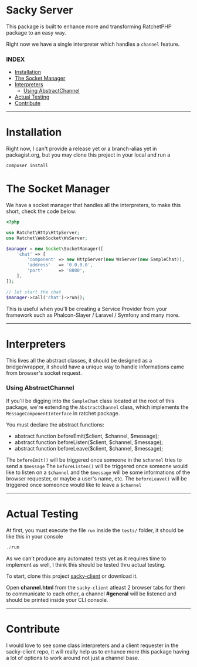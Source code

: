 # Sacky Server

This package is built to enhance more and transforming RatchetPHP package to an easy way.

Right now we have a single interpreter which handles a ``channel`` feature.

### INDEX
- [Installation](#installation)
- [The Socket Manager](#the-socket-manager)
- [Interpreters](#interpreters)
   - [Using AbstractChannel](#using-abstract_channel)
- [Actual Testing](#actual-testing)
- [Contribute](#contribute)

---

<a name="installation"></a>
# Installation

Right now, I can't provide a release yet or a branch-alias yet in packagist.org, but you may clone this project in your local and run a

```shell
composer install
```

<a name="the-socket-manager"></a>
# The Socket Manager

We have a socket manager that handles all the interpreters, to make this short, check the code below:

```php
<?php

use Ratchet\Http\HttpServer;
use Ratchet\WebSocket\WsServer;

$manager = new Socket\SocketManager([
    'chat' => [
        'component' => new HttpServer(new WsServer(new SampleChat)),
        'address'   => '0.0.0.0',
        'port'      => '8080',
    ],
]);

// let start the chat
$manager->call('chat')->run();
```

This is useful when you'll be creating a Service Provider from your framework such as Phalcon-Slayer / Laravel / Symfony and many more.

---

<a name="interpreters"></a>
# Interpreters

This lives all the abstract classes, it should be designed as a bridge/wrapper, it should have a unique way to handle informations came from browser's socket request.

<a name="using-abstract_channel"></a>
### Using AbstractChannel

If you'll be digging into the ``SampleChat`` class located at the root of this package, we're extending the ``AbstractChannel`` class, which implements the ``MessageComponentInterface`` in ratchet package.

You must declare the abstract functions:
- abstract function beforeEmit($client, $channel, $message);
- abstract function beforeListen($client, $channel, $message);
- abstract function beforeLeave($client, $channel, $message);

The ``beforeEmit()`` will be triggered once someone in the ``$channel`` tries to send a ``$message``
The ``beforeListen()`` will be triggered once someone would like to listen on a ``$channel`` and the ``$message`` will be some informations of the browser requester, or maybe a user's name, etc.
The ``beforeLeave()`` will be triggered once someonce would like to leave a ``$channel``

---

<a name="actual-testing"></a>
# Actual Testing

At first, you must execute the file ``run`` inside the ``tests/`` folder, it should be like this in your console

```php
./run
```

As we can't produce any automated tests yet as it requires time to implement as well, I think this should be tested thru actual testing.

To start, clone this project [sacky-client](https://github.com/php-pure/sacky-client) or download it.

Open **channel.html** from the ``sacky-client`` atleast 2 browser tabs for them to communicate to each other, a channel **#general** will be listened and should be printed inside your CLI console.

---

# Contribute

I would love to see some class interpreters and a client requester in the sacky-client repo, it will really help us to enhance more this package having a lot of options to work around not just a channel base.
